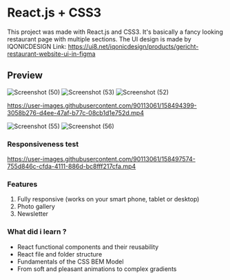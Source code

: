 # React.js + CSS3

This project was made with React.js and CSS3. It's basically a fancy looking restaurant page with multiple sections. The UI design is made by IQONICDESIGN
Link: https://ui8.net/iqonicdesign/products/gericht-restaurant-website-ui-in-figma

## Preview

![Screenshot (50)](https://user-images.githubusercontent.com/90113061/158493370-ebb42df6-17b7-4f66-a1e9-ba909c3aba7f.png)
![Screenshot (53)](https://user-images.githubusercontent.com/90113061/158493563-aa1652ae-fafe-4ecd-b6e2-a6a07b0e4165.png)
![Screenshot (52)](https://user-images.githubusercontent.com/90113061/158493599-bc2f0901-ee6f-41f9-a823-d48c0e1374d7.png)


https://user-images.githubusercontent.com/90113061/158494399-3058b276-d4ee-47af-b77c-08cb1d1e752d.mp4


![Screenshot (55)](https://user-images.githubusercontent.com/90113061/158493635-ea9d5859-ad51-4666-b3a2-d5c036417831.png)
![Screenshot (56)](https://user-images.githubusercontent.com/90113061/158493645-fb7897f0-9ddf-4c73-9719-2815593323e3.png)


### Responsiveness test





https://user-images.githubusercontent.com/90113061/158497574-755d846c-cfda-4111-886d-bc8fff217cfa.mp4





### Features

1. Fully responsive (works on your smart phone, tablet or desktop)
3. Photo gallery
4. Newsletter

### What did i learn ? 

- React functional components and their reusability
- React file and folder structure
- Fundamentals of the CSS BEM Model
- From soft and pleasant animations to complex gradients

